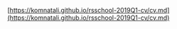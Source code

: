 [https://komnatali.github.io/rsschool-2019Q1-cv/cv.md](https://komnatali.github.io/rsschool-2019Q1-cv/cv.md)